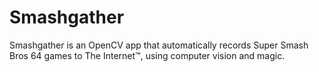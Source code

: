 # Smashgather

Smashgather is an OpenCV app that automatically records Super Smash Bros 64 games to The Internet™, using computer vision and magic.
